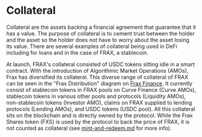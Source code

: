 # Collateral

Collateral are the assets backing a financial agreement that guarantee that it has a value. The purpose of collateral is to cement trust between the holder and the asset so the holder does not have to worry about the asset losing its value. There are several examples of collateral being used in DeFi including for loans and in the case of FRAX, a stablecoin.

At launch, FRAX's collateral consisted of USDC tokens sitting idle in a smart contract. With the introduction of Algorithmic Market Operations (AMOs), Frax has diversified its collateral. This diverse range of collateral of FRAX can be seen in the "Frax Distribution" diagram on [Frax Finance](https://app.frax.finance/). It currently consist of stablecoin tokens in FRAX pools on Curve Finance (Curve AMOs), stablecoin tokens in various other pools and protocols (Liquidity AMOs), non-stablecoin tokens (Investor AMO), claims on FRAX supplied to lending protocols (Lending AMOs), and USDC tokens (USDC pool). All this collateral sits on the blockchain and is directly owned by the protocol. While the Frax Shares token (FXS) is used by the protocol to back the price of FRAX, it is not counted as collateral (see [mint-and-redeem.md](mint-and-redeem.md "mention") for more info).
